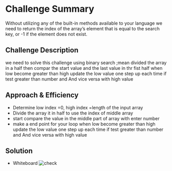 # Challenge Summary
Without utilizing any of the built-in methods available to your language we need to  return the index of the array’s element that is equal to the search key, or -1 if the element does not exist.
## Challenge Description
we need to solve this challenge using binary search ;mean divided the array in a half then compar the start value and the last value in thr fist half when low become greater than high 
update the low value one step up each time if test greater than number and And vice versa with high value

## Approach & Efficiency

* Determine low index =0, high index =length of the input array
* Divide the  array it in half to use the index of middle array
* start compare the value in the middle part of array with enter number
* make a end point for your loop when low become greater than high 
update the low value one step up each time if test greater than number and And vice versa with high value

## Solution
* Whiteboard  ![check](.././assets/array-binary-search.jpg)


